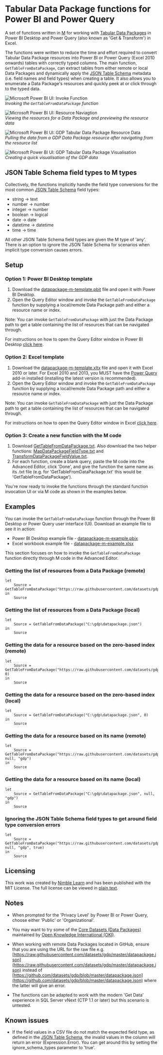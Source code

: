 # Tabular Data Package functions for Power BI and Power Query

A set of functions written in [M](https://msdn.microsoft.com/en-us/library/mt211003.aspx?f=255&MSPPError=-2147217396) for working with [Tabular Data Packages](http://specs.frictionlessdata.io/tabular-data-package/) in Power BI Desktop and Power Query (also known as 'Get & Transform') in Excel.

The functions were written to reduce the time and effort required to convert Tabular Data Package resources into Power BI or Power Query (Excel 2010 onwards) tables with correctly typed columns. The main function, `GetTableFromDataPackage`, can extract tables from either remote or local Data Packages and dynamically apply the [JSON Table Schema](http://specs.frictionlessdata.io/json-table-schema/) metadata (i.e. field names and field types) when creating a table. It also allows you to enumerate a Data Package's resources and quickly peek at or click through to the typed data.

![Microsoft Power BI UI: Invoke Function](./images/datapackage-m-power-bi-ui-invoke-function.PNG)  
*Invoking the `GetTableFromDataPackage` function*

![Microsoft Power BI UI: Resource Naviagtion](./images/datapackage-m-power-bi-ui-resource-navigation.PNG)  
*Viewing the resources for a Data Package and previewing the resource data*  

![Microsoft Power BI UI: GDP Tabular Data Package Resource Data](./images/datapackage-m-power-bi-ui-gdp-data.PNG)  
*Pulling the data from a GDP Data Package resource after navigating from the resource list*

![Microsoft Power BI UI: GDP Tabular Data Package Visualisation](./images/datapackage-m-power-bi-ui-quick-gdp-visualisation.PNG)  
*Creating a quick visualisation of the GDP data*

## JSON Table Schema field types to M types

Collectively, the functions implicitly handle the field type conversions for the most common [JSON Table Schema](http://specs.frictionlessdata.io/json-table-schema/) field types:
* string -> text
* number -> number
* integer -> number
* boolean -> logical
* date -> date
* datetime -> datetime
* time -> time

All other JSON Table Schema field types are given the M type of 'any'. There is an option to ignore the JSON Table Schema for scenarios when implicit type conversion causes errors.

## Setup

### Option 1: Power BI Desktop template

1. Download the [datapackage-m-template.pbit](./templates/datapackage-m-template.pbit) file and open it with Power BI Desktop.
2. Open the Query Editor window and invoke the `GetTableFromDataPackage` function by supplying a local/remote Data Package path and either a resource name or index. 

Note: You can invoke `GetTableFromDataPackage` with just the Data Package path to get a table containing the list of resources that can be navigated through.

For instructions on how to open the Query Editor window in Power BI Desktop [click here](https://powerbi.microsoft.com/en-us/documentation/powerbi-desktop-query-overview/).

### Option 2: Excel template

1. Download the [datapackage-m-template.xltx](./templates/datapackage-m-template.xltx) file and open it with Excel 2010 or later. For Excel 2010 and 2013, you MUST have the [Power Query](https://www.microsoft.com/en-gb/download/details.aspx?id=39379) add-in installed (installing the latest version is recommended).
2. Open the Query Editor window and invoke the `GetTableFromDataPackage` function by supplying a local/remote Data Package path and either a resource name or index.

Note: You can invoke `GetTableFromDataPackage` with just the Data Package path to get a table containing the list of resources that can be navigated through.

For instructions on how to open the Query Editor window in Excel [click here](https://support.office.com/en-gb/article/Introduction-to-the-Query-Editor-Power-Query-1d6cdb63-bf70-4ae8-a7d5-6ae9547004d9).

### Option 3: Create a new function with the M code

1. Download [GetTableFromDataPackage.txt](./functions/GetTableFromDataPackage.txt). Also download the two helper functions: [MapDataPackageFieldType.txt](./functions/MapDataPackageFieldType.txt) and [TransformDataPackageFieldValue.txt](./functions/TransformDataPackageFieldValue.txt).
2. For each function, create a blank query, paste the M code into the Advanced Editor, click 'Done', and give the function the same name as its .txt file (e.g. for 'GetTableFromDataPackage.txt' this would be 'GetTableFromDataPackage').
 
You're now ready to invoke the functions through the standard function invocation UI or via M code as shown in the examples below.


## Examples

You can invoke the `GetTableFromDataPackage` function through the Power BI Desktop or Power Query user interface (UI). Download an example file to see it in action:
* Power BI Desktop example file - [datapackage-m-example.pbix](./examples/datapackage-m-example.pbix)
* Excel workbook example file - [datapackage-m-example.xlsx](./examples/datapackage-m-example.xlsx)

This section focuses on how to invoke the `GetTableFromDataPackage` function directly through M code in the Advanced Editor.

### Getting the list of resources from a Data Package (remote)

```text
let
    Source = GetTableFromDataPackage("https://raw.githubusercontent.com/datasets/gdp/master/datapackage.json")
in
    Source
```

### Getting the list of resources from a Data Package (local)

```text
let
    Source = GetTableFromDataPackage("C:\gdp\datapackage.json")
in
    Source
```

### Getting the data for a resource based on the zero-based index (remote)

```text
let
    Source = GetTableFromDataPackage("https://raw.githubusercontent.com/datasets/gdp/master/datapackage.json", 0)
in
    Source
```

### Getting the data for a resource based on the zero-based index (local)

```text
let
    Source = GetTableFromDataPackage("C:\gdp\datapackage.json", 0)
in
    Source
```

### Getting the data for a resource based on its name (remote)

```text
let
    Source = GetTableFromDataPackage("https://raw.githubusercontent.com/datasets/gdp/master/datapackage.json", null, "gdp")
in
    Source
```

### Getting the data for a resource based on its name (local)

```text
let
    Source = GetTableFromDataPackage("C:\gdp\datapackage.json", null, "gdp")
in
    Source
```

### Ignoring the JSON Table Schema field types to get around field type conversion errors

```text
let
    Source = GetTableFromDataPackage("https://raw.githubusercontent.com/datasets/gdp/master/datapackage.json", null, "gdp", true)
in
    Source
```

## Licensing

This work was created by [Nimble Learn](http://www.nimblelearn.com) and has been published with the MIT License. The full license can be viewed in [plain text](./LICENSE.txt).

## Notes

* When prompted for the 'Privacy Level' by Power BI or Power Query, choose either 'Public' or 'Organizational'.

* You may want to try some of the [Core Datasets (Data Packages)](https://github.com/datasets) maintained by [Open Knowledge International (OKI)](http://www.okfn.org).

* When working with remote Data Packages located in GitHub, ensure that you are using the URL for the raw file e.g. [https://raw.githubusercontent.com/datasets/gdp/master/datapackage.json](https://raw.githubusercontent.com/datasets/gdp/master/datapackage.json) instead of [https://github.com/datasets/gdp/blob/master/datapackage.json](https://github.com/datasets/gdp/blob/master/datapackage.json) where the latter will give an error.

* The functions can be adapted to work with the modern 'Get Data' experience in SQL Server vNext (CTP 1.1 or later) but this scenario is untested.

## Known issues

* If the field values in a CSV file do not match the expected field type, as defined in the [JSON Table Schema](http://specs.frictionlessdata.io/json-table-schema/), the invalid values in the column will return an error (Expression.Error). You can get around this by setting the ignore_schema_types parameter to 'true'.